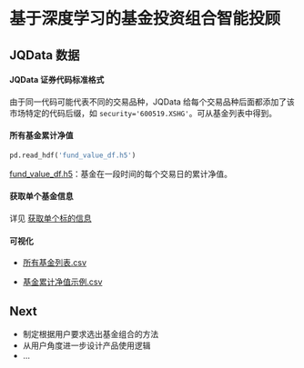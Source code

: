 # 基于深度学习的基金投资组合智能投顾

## JQData 数据

#### JQData 证券代码标准格式

由于同一代码可能代表不同的交易品种，JQData 给每个交易品种后面都添加了该市场特定的代码后缀，如 `security='600519.XSHG'`。可从基金列表中得到。

#### 所有基金累计净值

```python
pd.read_hdf('fund_value_df.h5')
```

[fund_value_df.h5](https://github.com/CourierKyn/challenge-cup/blob/master/fund_value_df.h5)：基金在一段时间的每个交易日的累计净值。

#### 获取单个基金信息

详见 [获取单个标的信息](https://www.joinquant.com/help/api/help?name=JQData#get_security_info-获取单个标的信息)

#### 可视化

- [所有基金列表.csv](https://github.com/CourierKyn/challenge-cup/blob/master/所有基金列表.csv)

- [基金累计净值示例.csv](https://github.com/CourierKyn/challenge-cup/blob/master/基金累计净值示例.csv)

## Next

* 制定根据用户要求选出基金组合的方法
* 从用户角度进一步设计产品使用逻辑
* …
